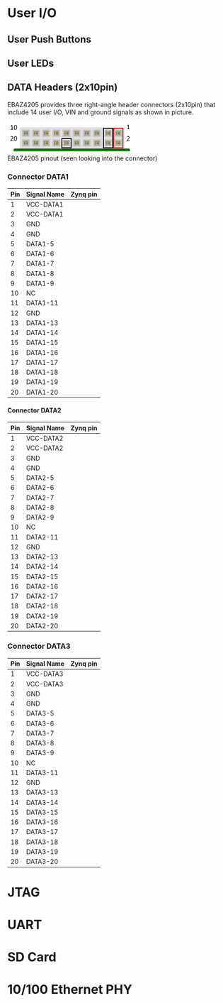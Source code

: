 
# User I/O

## User Push Buttons
## User LEDs
## DATA Headers (2x10pin)
EBAZ4205 provides three right-angle header connectors (2x10pin) that include 14 user I/O, VIN and ground signals as shown in picture. 

![pinout_io](./pinout_io.png)<br/>
EBAZ4205 pinout (seen looking into the connector)

### Connector DATA1 
|Pin|Signal Name|Zynq pin |
|---|-----------|---------|
|1  |VCC-DATA1  |         |
|2  |VCC-DATA1  |         |
|3  |GND        |         |
|4  |GND        |         |
|5  |DATA1-5    |         |
|6  |DATA1-6    |         |
|7  |DATA1-7    |         |
|8  |DATA1-8    |         |
|9  |DATA1-9    |         |
|10 |NC         |         |
|11 |DATA1-11   |         |
|12 |GND        |         |
|13 |DATA1-13   |         |
|14 |DATA1-14   |         |
|15 |DATA1-15   |         |
|16 |DATA1-16   |         |
|17 |DATA1-17   |         |
|18 |DATA1-18   |         |
|19 |DATA1-19   |         |
|20 |DATA1-20   |         |

#### Connector DATA2 
|Pin|Signal Name|Zynq pin |
|---|-----------|---------|
|1  |VCC-DATA2  |         |
|2  |VCC-DATA2  |         |
|3  |GND        |         |
|4  |GND        |         |
|5  |DATA2-5    |         |
|6  |DATA2-6    |         |
|7  |DATA2-7    |         |
|8  |DATA2-8    |         |
|9  |DATA2-9    |         |
|10 |NC         |         |
|11 |DATA2-11   |         |
|12 |GND        |         |
|13 |DATA2-13   |         |
|14 |DATA2-14   |         |
|15 |DATA2-15   |         |
|16 |DATA2-16   |         |
|17 |DATA2-17   |         |
|18 |DATA2-18   |         |
|19 |DATA2-19   |         |
|20 |DATA2-20   |         |

### Connector DATA3
|Pin|Signal Name|Zynq pin |
|---|-----------|---------|
|1  |VCC-DATA3  |         |
|2  |VCC-DATA3  |         |
|3  |GND        |         |
|4  |GND        |         |
|5  |DATA3-5    |         |
|6  |DATA3-6    |         |
|7  |DATA3-7    |         |
|8  |DATA3-8    |         |
|9  |DATA3-9    |         |
|10 |NC         |         |
|11 |DATA3-11   |         |
|12 |GND        |         |
|13 |DATA3-13   |         |
|14 |DATA3-14   |         |
|15 |DATA3-15   |         |
|16 |DATA3-16   |         |
|17 |DATA3-17   |         |
|18 |DATA3-18   |         |
|19 |DATA3-19   |         |
|20 |DATA3-20   |         |

# JTAG
# UART
# SD Card
# 10/100 Ethernet PHY
